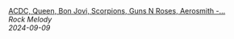 <!--2024-09-09 15:38:02-->
<div class="yb">
  <a class="nodecor" href="/index.html?rok/acdc_queen_bon_jovi_scorpions_guns_n_roses_aerosmith_-_best_classic_rock_songs_80s_90s">
    <img class="preview" data-videoid="zhZSAzy1Kpo" src="https://i3.ytimg.com/vi/zhZSAzy1Kpo/hqdefault.jpg" align="middle" alt="">
  </a>
  <div class="inlbl text">
    <a class="nodecor" href="/index.html?rok/acdc_queen_bon_jovi_scorpions_guns_n_roses_aerosmith_-_best_classic_rock_songs_80s_90s">ACDC, Queen, Bon Jovi, Scorpions, Guns N Roses, Aerosmith -...</a><br>
    <i class="smaller2">Rock Melody</i><br>
    <i class="smaller3">2024-09-09</i>
  </div>
</div>
